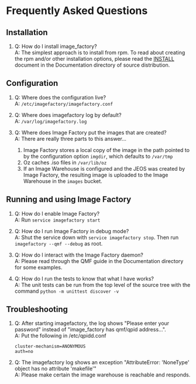 # Frequently Asked Questions #

## Installation ##
1.  Q: How do I install image_factory?      
    A: The simplest approach is to install from rpm.  To read about creating the rpm and/or other installation options, please read the [INSTALL](https://github.com/aeolusproject/image_factory/blob/master/Documentation/INSTALL.markdown) document in the Documentation directory of source distribution.

## Configuration ##
1.  Q: Where does the configuration live?       
    A: `/etc/imagefactory/imagefactory.conf`

2.  Q: Where does imagefactory log by default?      
    A: `/var/log/imagefactory.log`

3.  Q: Where does Image Factory put the images that are created?        
    A: There are really three parts to this answer...
    
    1. Image Factory stores a local copy of the image in the path pointed to by the configuration option `imgdir`, which defaults to `/var/tmp`
    2. Oz caches .iso files in `/var/lib/oz`
    3. If an Image Warehouse is configured and the JEOS was created by Image Factory, the resulting image is uploaded to the Image Warehouse in the `images` bucket.

## Running and using Image Factory ##
1.  Q: How do I enable Image Factory?       
    A: Run `service imagefactory start`

2.  Q: How do I run Image Factory in debug mode?        
    A: Shut the service down with `service imagefactory stop`.  Then run `imagefactory --qmf --debug` as root.

3.  Q: How do I interact with the Image Factory daemon?     
    A: Please read through the QMF guide in the Documentation directory for some examples.

4.  Q: How do I run the tests to know that what I have works?       
    A: The unit tests can be run from the top level of the source tree with the command `python -m unittest discover -v`

## Troubleshooting ##
1.  Q: After starting imagefactory, the log shows "Please enter your password" instead of "image_factory has qmf/qpid address...".      
    A: Put the following in /etc/qpidd.conf
        
        cluster-mechanism=ANONYMOUS
        auth=no

2.  Q: The imagefactory log shows an exception "AttributeError: 'NoneType' object has no attribute 'makefile'"      
    A: Please make certain the image warehouse is reachable and responds.

